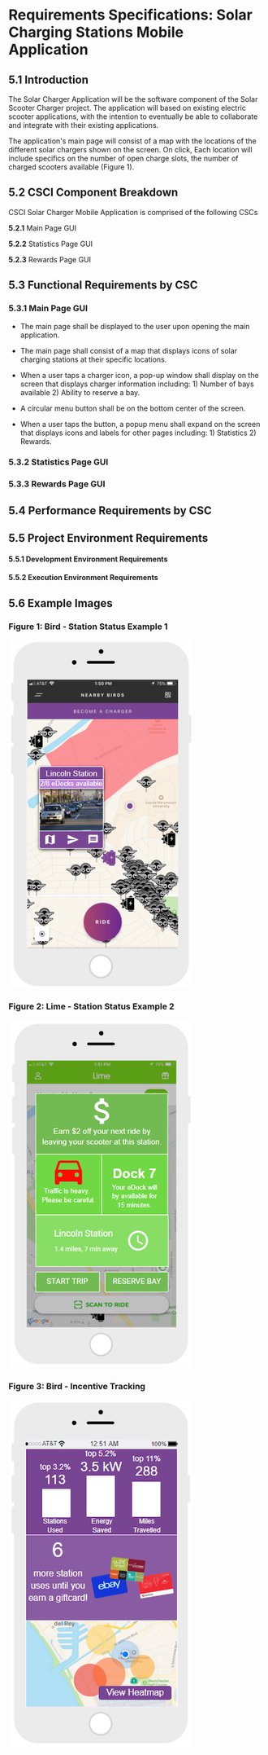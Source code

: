 # Requirements Specifications: Solar Charging Stations Mobile Application

## 5.1  Introduction
The Solar Charger Application will be the software component of the Solar Scooter Charger project. The application will based on existing electric scooter applications, with the intention to eventually be able to collaborate and integrate with their existing applications.

The application's main page will consist of a map with the locations of the different solar chargers shown on the screen. On click, Each location will include specifics on the number of open charge slots, the number of charged scooters available (Figure 1).

## 5.2  CSCI Component Breakdown

CSCI Solar Charger Mobile Application is comprised of the following CSCs

**5.2.1** Main Page GUI

**5.2.2** Statistics Page GUI

**5.2.3** Rewards Page GUI

## 5.3  Functional Requirements by CSC

### 5.3.1 Main Page GUI

* The main page shall be displayed to the user upon opening the main application.

* The main page shall consist of a map that displays icons of solar charging stations at their specific locations.

* When a user taps a charger icon, a pop-up window shall display on the screen that displays charger information including: 1) Number of bays available 2) Ability to reserve a bay.

* A circular menu button shall be on the bottom center of the screen.

* When a user taps the button, a popup menu shall expand on the screen that displays icons and labels for other pages including: 1) Statistics 2) Rewards.

### 5.3.2 Statistics Page GUI

### 5.3.3 Rewards Page GUI

## 5.4  Performance Requirements by CSC

## 5.5  Project Environment Requirements

#### 5.5.1   Development Environment Requirements

#### 5.5.2   Execution Environment Requirements

## 5.6 Example Images
### Figure 1: Bird - Station Status Example 1
<img src="./images/mockups/originals/Bird_station_status_mockup.png" width="364" height="684">

### Figure 2: Lime - Station Status Example 2
<img src="./images/mockups/originals/Lime_station_status_mockup.png" width="364" height="684">

### Figure 3: Bird - Incentive Tracking
<img src="./images/mockups/originals/Bird_incentive_tracking_mockup.png" width="364" height="684">
